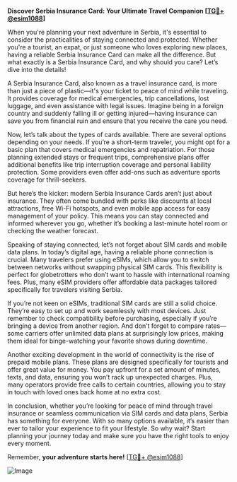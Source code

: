 **Discover Serbia Insurance Card: Your Ultimate Travel Companion [[TG💪+ @esim1088](https://t.me/s/esim1088)]**

When you're planning your next adventure in Serbia, it's essential to consider the practicalities of staying connected and protected. Whether you're a tourist, an expat, or just someone who loves exploring new places, having a reliable Serbia Insurance Card can make all the difference. But what exactly is a Serbia Insurance Card, and why should you care? Let’s dive into the details!

A Serbia Insurance Card, also known as a travel insurance card, is more than just a piece of plastic—it's your ticket to peace of mind while traveling. It provides coverage for medical emergencies, trip cancellations, lost luggage, and even assistance with legal issues. Imagine being in a foreign country and suddenly falling ill or getting injured—having insurance can save you from financial ruin and ensure that you receive the care you need.

Now, let’s talk about the types of cards available. There are several options depending on your needs. If you’re a short-term traveler, you might opt for a basic plan that covers medical emergencies and repatriation. For those planning extended stays or frequent trips, comprehensive plans offer additional benefits like trip interruption coverage and personal liability protection. Some providers even offer add-ons such as adventure sports coverage for thrill-seekers.

But here’s the kicker: modern Serbia Insurance Cards aren’t just about insurance. They often come bundled with perks like discounts at local attractions, free Wi-Fi hotspots, and even mobile app access for easy management of your policy. This means you can stay connected and informed wherever you go, whether it’s booking a last-minute hotel room or checking the weather forecast.

Speaking of staying connected, let’s not forget about SIM cards and mobile data plans. In today’s digital age, having a reliable phone connection is crucial. Many travelers prefer using eSIMs, which allow you to switch between networks without swapping physical SIM cards. This flexibility is perfect for globetrotters who don’t want to hassle with international roaming fees. Plus, many eSIM providers offer affordable data packages tailored specifically for travelers visiting Serbia.

If you’re not keen on eSIMs, traditional SIM cards are still a solid choice. They’re easy to set up and work seamlessly with most devices. Just remember to check compatibility before purchasing, especially if you’re bringing a device from another region. And don’t forget to compare rates—some carriers offer unlimited data plans at surprisingly low prices, making them ideal for binge-watching your favorite shows during downtime.

Another exciting development in the world of connectivity is the rise of prepaid mobile plans. These plans are designed specifically for tourists and offer great value for money. You pay upfront for a set amount of minutes, texts, and data, ensuring you won’t rack up unexpected charges. Plus, many operators provide free calls to certain countries, allowing you to stay in touch with loved ones back home at no extra cost.

In conclusion, whether you’re looking for peace of mind through travel insurance or seamless communication via SIM cards and data plans, Serbia has something for everyone. With so many options available, it’s easier than ever to tailor your experience to fit your lifestyle. So why wait? Start planning your journey today and make sure you have the right tools to enjoy every moment.

Remember, **your adventure starts here!** [[TG💪+ @esim1088](https://t.me/s/esim1088)]

![Image](https://i.postimg.cc/Y0z9fWf4/image.png)